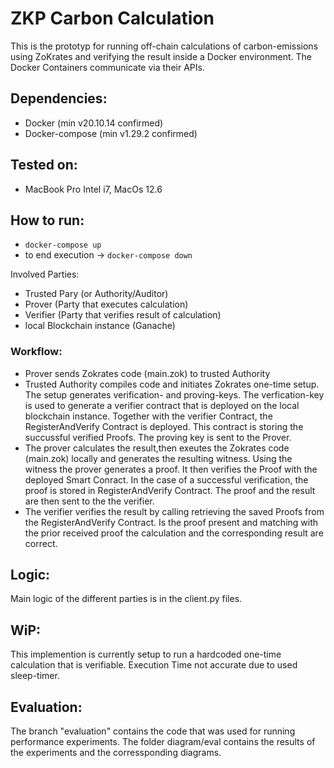 # ZKP Carbon Calculation

This is the prototyp for running off-chain calculations of carbon-emissions using ZoKrates and verifying the result inside a Docker environment. The Docker Containers communicate via their APIs.

## Dependencies:
- Docker (min v20.10.14 confirmed)
- Docker-compose (min v1.29.2 confirmed)
## Tested on:
- MacBook Pro Intel i7, MacOs 12.6
## How to run:
- ```docker-compose up ```
- to end execution -> ```docker-compose down ```

Involved Parties: 
- Trusted Pary (or Authority/Auditor)
- Prover (Party that executes calculation)
- Verifier (Party that verifies result of calculation)
- local Blockchain instance (Ganache)

### Workflow:
- Prover sends Zokrates code (main.zok) to trusted Authority
- Trusted Authority compiles code and initiates Zokrates one-time setup. The setup generates verification- and proving-keys. The verfication-key is used to generate a verifier contract that is deployed on the local blockchain instance. Together with the verifier Contract, the RegisterAndVerify Contract is deployed. This contract is storing the succussful verified Proofs. The proving key is sent to the Prover.
- The prover calculates the result,then exeutes the Zokrates code (main.zok) locally and generates the resulting witness. Using the witness the prover generates a proof. It then verifies the Proof with the deployed Smart Conract. In the case of a successful verification, the proof is stored in RegisterAndVerify Contract. The proof and the result are then sent to the the verifier.
- The verifier verifies the result by calling retrieving the saved Proofs from the RegisterAndVerify Contract. Is the proof present and matching with the prior received proof the calculation and the corresponding result are correct.

## Logic:
Main logic of the different parties is in the client.py files. 

## WiP:
This implemention is currently setup to run a hardcoded one-time calculation that is verifiable. 
Execution Time not accurate due to used sleep-timer.

## Evaluation:
The branch "evaluation" contains the code that was used for running performance experiments. The folder diagram/eval contains the results of the experiments and the corressponding diagrams.